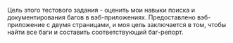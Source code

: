 Цель этого тестового задания - оценить мои навыки поиска и документирования багов в вэб-приложениях.
Предоставлено вэб-приложение с двумя страницами, и моя цель заключается в том, чтобы найти все баги и составить соответствующий баг-репорт.
